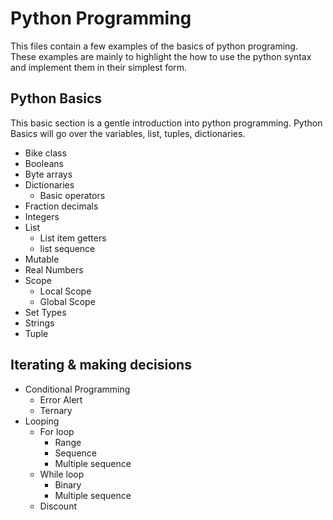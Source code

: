 # Python Programming

This files contain a few examples of the basics of python programing. 
These examples are mainly to highlight the how to use the python syntax and implement them in their simplest form.  

## Python Basics
This basic section is a gentle introduction into python programming. Python Basics will go over the variables, list, tuples,
dictionaries. 
* Bike class
* Booleans
* Byte arrays
* Dictionaries
    * Basic operators
* Fraction decimals
* Integers
* List
    * List item getters
    * list sequence
 * Mutable
 * Real Numbers
 * Scope
    *  Local Scope
    *  Global Scope
  * Set Types
  * Strings
  * Tuple
  
  ## Iterating & making decisions 
  
  * Conditional Programming 
    * Error Alert
    * Ternary
   * Looping
        * For loop 
            * Range
            * Sequence
            * Multiple sequence
        * While loop
            * Binary
            * Multiple sequence
        * Discount
    

